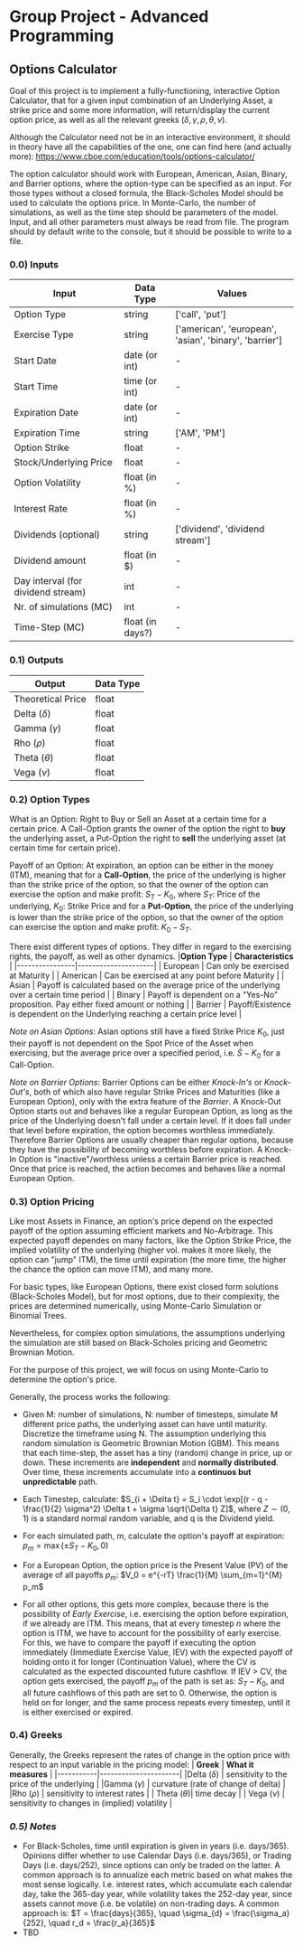 # Group Project - Advanced Programming

## Options Calculator

Goal of this project is to implement a fully-functioning, interactive Option Calculator, that for a given input combination of an Underlying Asset, a strike price and some more information, will return/display the current option price, as well as all the relevant greeks ($\delta, \gamma, \rho, \theta, \nu$).

Although the Calculator need not be in an interactive environment, it should in theory have all the capabilities of the one, one can find here (and actually more): https://www.cboe.com/education/tools/options-calculator/

The option calculator should work with European, American, Asian, Binary, and Barrier options, where the option-type can be specified as an input.
For those types without a closed formula, the Black-Scholes Model should be used to calculate the options price. 
In Monte-Carlo, the number of simulations, as well as the time step should be parameters of the model. Input, and all other parameters must always be read from file. The program should by default write to the console, but it should be possible to write to a file.

### 0.0) Inputs

| **Input** | **Data Type** | **Values** |
|-------------------|-------------------|-------------------|
| Option Type       | string            |['call', 'put']    |
| Exercise Type     | string            |['american', 'european', 'asian', 'binary', 'barrier']|
| Start Date        | date (or int)     | -                 |
| Start Time        | time (or int)     | -                 |
| Expiration Date   | date (or int)     | -                 |
| Expiration Time   | string            | ['AM', 'PM']      |
| Option Strike     | float             | -                 |
| Stock/Underlying Price| float         | -                 |
| Option Volatility | float (in %)      | -                 |
| Interest Rate     | float (in %)      | -                 |
| Dividends (optional) | string         | ['dividend', 'dividend stream']|
| Dividend amount   | float (in $)      | -                 |
| Day interval (for dividend stream)| int | -               |
| Nr. of simulations (MC) | int         | -                 |
| Time-Step (MC)    | float (in days?)  | -                 |



### 0.1) Outputs

| **Output** | **Data Type** |
|-------------------|-------------------|
| Theoretical Price | float             |
| Delta ($\delta$)  | float             |
| Gamma ($\gamma$)  | float             |
| Rho   ($\rho$)    | float             |
| Theta ($\theta$)  | float             |
| Vega  ($\nu$)     | float             |



### 0.2) Option Types

What is an Option: Right to Buy or Sell an Asset at a certain time for a certain price. A Call-Option grants the owner of the option the right to **buy** the underlying asset, a Put-Option the right to **sell** the underlying asset (at certain time for certain price). 

Payoff of an Option: At expiration, an option can be either in the money (ITM), meaning that for a **Call-Option**, the price of the underlying is higher than the strike price of the option, so that the owner of the option can exercise the option and make profit: $S_T - K_0$, where $S_T$: Price of the underlying, $K_0$: Strike Price and for a **Put-Option**, the price of the underlying is lower than the strike price of the option, so that the owner of the option can exercise the option and make profit: $K_0 - S_T$.

There exist different types of options. They differ in regard to the exercising rights, the payoff, as well as other dynamics. 
|**Option Type** | **Characteristics** |
|----------------|---------------------|
| European       | Can only be exercised at Maturity |
| American       | Can be exercised at any point before Maturity |
| Asian          | Payoff is calculated based on the average price of the underlying over a certain time period |
| Binary         | Payoff is dependent on a "Yes-No" proposition. Pay either fixed amount or nothing |
| Barrier        | Payoff/Existence is dependent on the Underlying reaching a certain price level |

*Note on Asian Options*: Asian options still have a fixed Strike Price $K_0$, just their payoff is not dependent on the Spot Price of the Asset when exercising, but the average price over a specified period, i.e. $\bar{S} - K_0$ for a Call-Option.

*Note on Barrier Options*: Barrier Options can be either *Knock-In's* or *Knock-Out's*, both of which also have regular Strike Prices and Maturities (like a European Option), only with the extra feature of the *Barrier*. A Knock-Out Option starts out and behaves like a regular European Option, as long as the price of the Underlying doesn't fall under a certain level. If it does fall under that level before expiration, the option becomes worthless immediately. Therefore Barrier Options are usually cheaper than regular options, because they have the possibility of becoming worthless before expiration. A Knock-In Option is "inactive"/worthless unless a certain Barrier price is reached. Once that price is reached, the action becomes and behaves like a normal European Option.


### 0.3) Option Pricing

Like most Assets in Finance, an option's price depend on the expected payoff of the option assuming efficient markets and No-Arbitrage. This expected payoff dependes on many factors, like the Option Strike Price, the implied volatility of the underlying (higher vol. makes it more likely, the option can "jump" ITM), the time until expiration (the more time, the higher the chance the option can move ITM), and many more. 

For basic types, like European Options, there exist closed form solutions (Black-Scholes Model), but for most options, due to their complexity, the prices are determined numerically, using Monte-Carlo Simulation or Binomial Trees.

Nevertheless, for complex option simulations, the assumptions underlying the simulation are still based on Black-Scholes pricing and Geometric Brownian Motion. 

For the purpose of this project, we will focus on using Monte-Carlo to determine the option's price. 

Generally, the process works the following: 
- Given M: number of simulations, N: number of timesteps, simulate M different price paths, the underlying asset can have until maturity. Discretize the timeframe using N. The assumption underlying this random simulation is Geometric Brownian Motion (GBM). This means that each time-step, the asset has a tiny (random) change in price, up or down. These increments are **independent** and **normally distributed**. Over time, these increments accumulate into a **continuos but unpredictable** path. 
- Each Timestep, calculate: $S_{i + \Delta t} = S_i \cdot \exp[(r - q - \frac{1}{2} \sigma^2) \Delta t + \sigma \sqrt{\Delta t} Z]$, where $Z \sim (0,1)$ is a standard normal random variable, and q is the Dividend yield. 
- For each simulated path, $m$, calculate the option's payoff at expiration: $p_m = \max(\pm S_T - K_0, 0)$
- For a European Option, the option price is the Present Value (PV) of the average of all payoffs $p_m$: $V_0 = e^{-rT} \frac{1}{M} \sum_{m=1}^{M} p_m$

- For all other options, this gets more complex, because there is the possibility of *Early Exercise*, i.e. exercising the option before expiration, if we already are ITM. This means, that at every timestep $n$ where the option is ITM, we have to account for the possibility of early exercise. For this, we have to compare the payoff if executing the option immediately (Immediate Exercise Value, IEV) with the expected payoff of holding onto it for longer (Continuation Value), where the CV is calculated as the expected discounted future cashflow. If IEV > CV, the option gets exercised, the payoff $p_m$ of the path is set as: $S_T - K_0$, and all future cashflows of this path are set to 0. Otherwise, the option is held on for longer, and the same process repeats every timestep, until it is either exercised or expired.


### 0.4) Greeks

Generally, the Greeks represent the rates of change in the option price with respect to an input variable in the pricing model:
| **Greek** | **What it measures** |
|-----------|----------------------|
|Delta ($\delta$) | sensitivity to the price of the underlying |
|Gamma ($\gamma$) | curvature (rate of change of delta) |
|Rho ($\rho$) | sensitivity to interest rates | 
| Theta ($\theta$)| time decay |
| Vega ($\nu$) | sensitivity to changes in (implied) volatility |



### *0.5) Notes*

- For Black-Scholes, time until expiration is given in years (i.e. days/365). Opinions differ whether to use Calendar Days (i.e. days/365), or Trading Days (i.e. days/252), since options can only be traded on the latter. A common approach is to annualize each metric based on what makes the most sense logically. I.e. interest rates, which accumulate each calendar day, take the 365-day year, while volatility takes the 252-day year, since assets cannot move (i.e. be volatile) on non-trading days. A common approach is: $T = \frac{days}{365}, \quad \sigma_{d} = \frac{\sigma_a}{252}, \quad r_d = \frac{r_a}{365}$
- TBD


